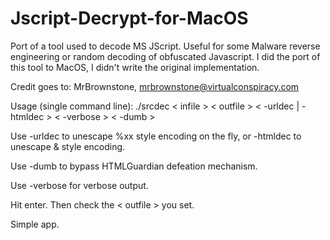 # Jscript-Decrypt-for-MacOS
Port of a tool used to decode MS JScript. Useful for some Malware reverse engineering or random decoding of obfuscated Javascript. I did the port of this tool to MacOS, I didn't write the original implementation. 

Credit goes to: MrBrownstone, mrbrownstone@virtualconspiracy.com

Usage (single command line): ./srcdec < infile > < outfile > < -urldec | -htmldec > < -verbose > < -dumb >

Use -urldec to unescape %xx style encoding on the fly, or -htmldec to unescape & style encoding.

Use -dumb to bypass HTMLGuardian defeation mechanism.

Use -verbose for verbose output.

Hit enter. Then check the < outfile > you set. 

Simple app.
